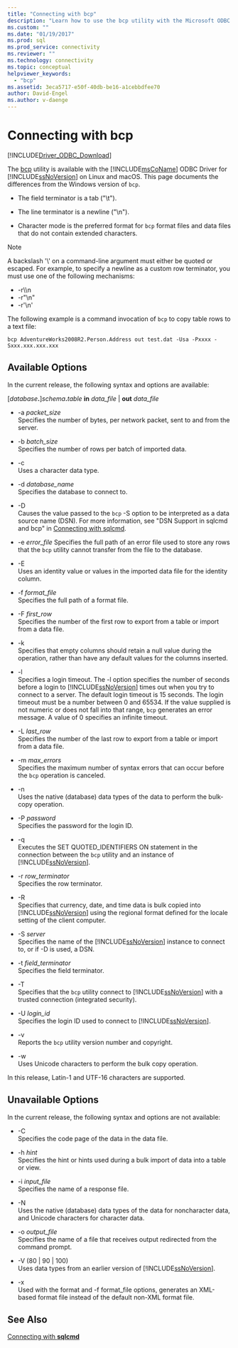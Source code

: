 ```yaml
---
title: "Connecting with bcp"
description: "Learn how to use the bcp utility with the Microsoft ODBC Driver for SQL Server on Linux and macOS."
ms.custom: ""
ms.date: "01/19/2017"
ms.prod: sql
ms.prod_service: connectivity
ms.reviewer: ""
ms.technology: connectivity
ms.topic: conceptual
helpviewer_keywords: 
  - "bcp"
ms.assetid: 3eca5717-e50f-40db-be16-a1cebbdfee70
author: David-Engel
ms.author: v-daenge
---
```

# Connecting with bcp
[!INCLUDE[Driver_ODBC_Download](../../../includes/driver_odbc_download.md)]

The [bcp](https://go.microsoft.com/fwlink/?LinkID=190626) utility is available with the [!INCLUDE[msCoName](../../../includes/msconame_md.md)] ODBC Driver for [!INCLUDE[ssNoVersion](../../../includes/ssnoversion-md.md)] on Linux and macOS. This page documents the differences from the Windows version of `bcp`.
  
- The field terminator is a tab ("\t").  
  
- The line terminator is a newline ("\n").  
  
- Character mode is the preferred format for `bcp` format files and data files that do not contain extended characters.  
  
> [!NOTE]  
> A backslash '\\' on a command-line argument must either be quoted or escaped. For example, to specify a newline as a custom row terminator, you must use one of the following mechanisms:  
>   
> -   -r\\\n  
> -   -r"\n"  
> -   -r'\n'  
  
The following example is a command invocation of `bcp` to copy table rows to a text file:  
  
```  
bcp AdventureWorks2008R2.Person.Address out test.dat -Usa -Pxxxx -Sxxx.xxx.xxx.xxx  
```  
  
## Available Options
In the current release, the following syntax and options are available:  

[_database_**.**]_schema_**.**_table_ **in** _data\_file_ | **out** _data\_file_

- -a *packet_size*  
Specifies the number of bytes, per network packet, sent to and from the server.  
  
- -b *batch_size*  
Specifies the number of rows per batch of imported data.  
  
- -c  
Uses a character data type.  
  
- -d *database_name*  
Specifies the database to connect to.  
  
- -D  
Causes the value passed to the `bcp` -S option to be interpreted as a data source name (DSN). For more information, see "DSN Support in sqlcmd and bcp" in [Connecting with sqlcmd](connecting-with-sqlcmd.md).  
  
- -e *error_file*
Specifies the full path of an error file used to store any rows that the `bcp` utility cannot transfer from the file to the database.  
  
- -E  
Uses an identity value or values in the imported data file for the identity column.  
  
- -f *format_file*  
Specifies the full path of a format file.  
  
- -F *first_row*  
Specifies the number of the first row to export from a table or import from a data file.  
  
- -k  
Specifies that empty columns should retain a null value during the operation, rather than have any default values for the columns inserted.  
  
- -l  
Specifies a login timeout. The -l option specifies the number of seconds before a login to [!INCLUDE[ssNoVersion](../../../includes/ssnoversion-md.md)] times out when you try to connect to a server. The default login timeout is 15 seconds. The login timeout must be a number between 0 and 65534. If the value supplied is not numeric or does not fall into that range, `bcp` generates an error message. A value of 0 specifies an infinite timeout.
  
- -L *last_row*  
Specifies the number of the last row to export from a table or import from a data file.  
  
- -m *max_errors*  
Specifies the maximum number of syntax errors that can occur before the `bcp` operation is canceled.  
  
- -n  
Uses the native (database) data types of the data to perform the bulk-copy operation.  
  
- -P *password*  
Specifies the password for the login ID.  
  
- -q  
Executes the SET QUOTED_IDENTIFIERS ON statement in the connection between the `bcp` utility and an instance of [!INCLUDE[ssNoVersion](../../../includes/ssnoversion-md.md)].  
  
- -r *row_terminator*  
Specifies the row terminator.  
  
- -R  
Specifies that currency, date, and time data is bulk copied into [!INCLUDE[ssNoVersion](../../../includes/ssnoversion-md.md)] using the regional format defined for the locale setting of the client computer.  
  
- -S *server*  
Specifies the name of the [!INCLUDE[ssNoVersion](../../../includes/ssnoversion-md.md)] instance to connect to, or if -D is used, a DSN.  
  
- -t *field_terminator*  
Specifies the field terminator.  
  
- -T  
Specifies that the `bcp` utility connect to [!INCLUDE[ssNoVersion](../../../includes/ssnoversion-md.md)] with a trusted connection (integrated security).  
  
- -U *login_id*  
Specifies the login ID used to connect to [!INCLUDE[ssNoVersion](../../../includes/ssnoversion-md.md)].  
  
- -v  
Reports the `bcp` utility version number and copyright.  
  
- -w  
Uses Unicode characters to perform the bulk copy operation.  
  
In this release, Latin-1 and UTF-16 characters are supported.  
  
## Unavailable Options
In the current release, the following syntax and options are not available:  

- -C  
Specifies the code page of the data in the data file.  
  
- -h *hint*  
Specifies the hint or hints used during a bulk import of data into a table or view.  
  
- -i *input_file*  
Specifies the name of a response file.  
  
- -N  
Uses the native (database) data types of the data for noncharacter data, and Unicode characters for character data.  
  
- -o *output_file*  
Specifies the name of a file that receives output redirected from the command prompt.  
  
- -V (80 | 90 | 100)  
Uses data types from an earlier version of [!INCLUDE[ssNoVersion](../../../includes/ssnoversion-md.md)].  
  
- -x  
Used with the format and -f format_file options, generates an XML-based format file instead of the default non-XML format file.  
  
## See Also

[Connecting with **sqlcmd**](connecting-with-sqlcmd.md)  
